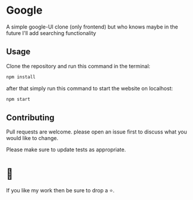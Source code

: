 # Google

A simple google-UI clone (only frontend) but who knows maybe in the future I'll add searching functionality

## Usage

Clone the repository and run this command in the terminal:

```javascript
npm install
```

after that simply run this command to start the website on localhost:

```javascript
npm start
```

## Contributing

Pull requests are welcome. please open an issue first to discuss what you would like to change.

Please make sure to update tests as appropriate.

# 🚀

If you like my work then be sure to drop a ⭐.
